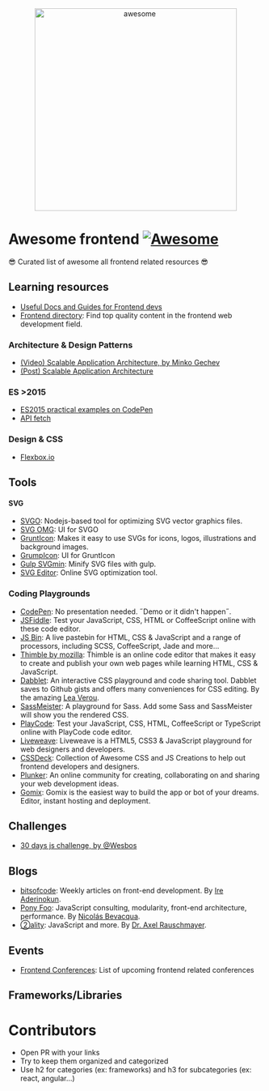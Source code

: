 <div align="center">
	<img width="400" src="https://rawgit.com/AlicanteFrontend/awesome-frontend/master/media/awesome.svg" alt="awesome">
	<br>
</div>

# Awesome frontend [![Awesome](https://cdn.rawgit.com/sindresorhus/awesome/d7305f38d29fed78fa85652e3a63e154dd8e8829/media/badge.svg)](https://github.com/sindresorhus/awesome)
😎  Curated list of awesome all frontend related resources 😎

## Learning resources
- [Useful Docs and Guides for Frontend devs](https://medium.com/web-development-zone/useful-docs-and-guides-for-front-end-developers-6a13fc395783#.y4gf4yfsb)
- [Frontend directory](https://frontend.directory): Find top quality content in the frontend web development field.

### Architecture & Design Patterns

- [(Video) Scalable Application Architecture, by Minko Gechev](https://www.youtube.com/watch?v=gtOPAj9_FSM)
- [(Post) Scalable Application Architecture](http://blog.mgechev.com/2016/04/10/scalable-javascript-single-page-app-angular2-application-architecture/)

### ES >2015

- [ES2015 practical examples on CodePen](https://codepen.io/k3no/post/es6-sampler-6-odds-ends)
- [API fetch](https://www.funcion13.com/el-api-fetch-de-javascript/)

### Design & CSS

- [Flexbox.io](http://flexbox.io)


## Tools

#### SVG

- [SVGO](https://github.com/svg/svgo): Nodejs-based tool for optimizing SVG vector graphics files.
- [SVG OMG](https://jakearchibald.github.io/svgomg/): UI for SVGO
- [GruntIcon](http://www.grunticon.com/): Makes it easy to use SVGs for icons, logos, illustrations and background images.
- [GrumpIcon](http://www.grumpicon.com/): UI for GruntIcon
- [Gulp SVGmin](https://github.com/ben-eb/gulp-svgmin): Minify SVG files with gulp.
- [SVG Editor](https://petercollingridge.appspot.com/svg-editor): Online SVG optimization tool.

### Coding Playgrounds
- [CodePen](http://codepen.io/): No presentation needed. ˝Demo or it didn't happen˝.
- [JSFiddle](http://jsfiddle.net/): Test your JavaScript, CSS, HTML or CoffeeScript online with these code editor.
- [JS Bin](http://jsbin.com/): A live pastebin for HTML, CSS & JavaScript and a range of processors, including SCSS, CoffeeScript, Jade and more...
- [Thimble by mozilla](https://thimble.mozilla.org/): Thimble is an online code editor that makes it easy to create and publish your own web pages while learning HTML, CSS & JavaScript.
- [Dabblet](http://dabblet.com/): An interactive CSS playground and code sharing tool. Dabblet saves to Github gists and offers many conveniences for CSS editing. By the amazing [Lea Verou](https://github.com/leaverou/).
- [SassMeister](http://www.sassmeister.com/): A playground for Sass. Add some Sass and SassMeister will show you the rendered CSS.
- [PlayCode](https://playcode.io/): Test your JavaScript, CSS, HTML, CoffeeScript or TypeScript online with PlayCode code editor.
- [Liveweave](http://liveweave.com/): Liveweave is a HTML5, CSS3 &amp; JavaScript playground for web designers and developers.
- [CSSDeck](http://cssdeck.com/): Collection of Awesome CSS and JS Creations to help out frontend developers and designers.
- [Plunker](http://plnkr.co/): An online community for creating, collaborating on and sharing your web development ideas.
- [Gomix](https://gomix.com/): Gomix is the easiest way to build the app or bot of your dreams. Editor, instant hosting and deployment.


## Challenges

- [30 days js challenge, by @Wesbos](https://javascript30.com/)

## Blogs

- [bitsofcode](https://bitsofco.de/): Weekly articles on front-end development. By [Ire Aderinokun](https://github.com/ireade).
- [Pony Foo](https://ponyfoo.com/): JavaScript consulting, modularity, front-end architecture, performance. By [Nicolás Bevacqua](https://github.com/bevacqua).
- [②ality](http://www.2ality.com/): JavaScript and more. By [Dr. Axel Rauschmayer](https://github.com/rauschma).

## Events

- [Frontend Conferences](https://github.com/frontendfront/front-end-conferences): List of upcoming frontend related conferences

## Frameworks/Libraries

# Contributors
- Open PR with your links
- Try to keep them organized and categorized
- Use h2 for categories (ex: frameworks) and h3 for subcategories (ex: react, angular...)


